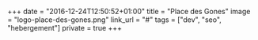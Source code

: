 +++
date = "2016-12-24T12:50:52+01:00"
title = "Place des Gones"
image = "logo-place-des-gones.png"
link_url = "#"
tags = ["dev", "seo", "hebergement"]
private = true
+++

